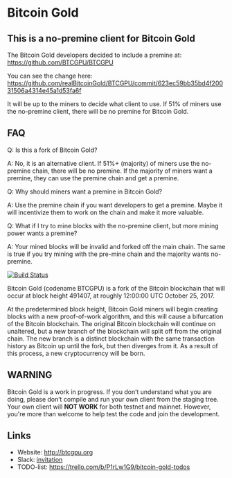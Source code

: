 # Bitcoin Gold

## This is a no-premine client for Bitcoin Gold

The Bitcoin Gold developers decided to include a premine at: https://github.com/BTCGPU/BTCGPU

You can see the change here:
https://github.com/realBitcoinGold/BTCGPU/commit/623ec59bb35bd4f20031506a4314e45a1d53fa6f

It will be up to the miners to decide what client to use.  If 51% of miners use the no-premine client, there will be no premine for Bitcoin Gold.

## FAQ

Q: Is this a fork of Bitcoin Gold?

A: No, it is an alternative client.  If 51%+ (majority) of miners use the no-premine chain, there will be no premine.  If the majority of miners want a premine, they can use the premine chain and get a premine.

Q: Why should miners want a premine in Bitcoin Gold?

A: Use the premine chain if you want developers to get a premine.  Maybe it will incentivize them to work on the chain and make it more valuable.

Q: What if I try to mine blocks with the no-premine client, but more mining power wants a premine?

A: Your mined blocks will be invalid and forked off the main chain.  The same is true if you try mining with the pre-mine chain and the majority wants no-premine.

[![Build Status](https://travis-ci.org/BTCGPU/BTCGPU.svg?branch=master)](https://travis-ci.org/BTCGPU/BTCGPU)

Bitcoin Gold (codename BTCGPU) is a fork of the Bitcoin blockchain that will occur at block height 491407, at roughly 12:00:00 UTC October 25, 2017.

At the predetermined block height, Bitcoin Gold miners will begin creating blocks with a new proof-of-work algorithm, and this will cause a bifurcation of the Bitcoin blockchain. The original Bitcoin blockchain will continue on unaltered, but a new branch of the blockchain will split off from the original chain. The new branch is a distinct blockchain with the same transaction history as Bitcoin up until the fork, but then diverges from it. As a result of this process, a new cryptocurrency will be born.

## WARNING

Bitcoin Gold is a work in progress. If you don’t understand what you are doing, please don’t compile and run your own client from the staging tree. Your own client will **NOT WORK** for both testnet and mainnet. However, you're more than welcome to help test the code and join the development.

## Links

* Website: http://btcgpu.org
* Slack: [invitation](https://join.slack.com/t/bitcoin-gold/shared_invite/enQtMjYxMDU5NzQzNjUyLTJlODRhYjg2NGRmMzE4ZjBkZjlmOGM0ZDc0OGUyMDZmMTVlY2RjZDc2OWQ0NWY2NWI0ODcyZjYwZTVhMjQ5OTE)
* TODO-list: https://trello.com/b/P1rLw1G9/bitcoin-gold-todos
